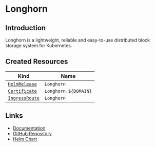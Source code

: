 # Longhorn

## Introduction

Longhorn is a lightweight, reliable and easy-to-use distributed block storage system for Kubernetes.

## Created Resources

| Kind                                | Name             |
| ----------------------------------- | ---------------- |
| [`HelmRelease`][ref-helm-release]   | `Longhorn`           |
| [`Certificate`][ref-certificate]    | `Longhorn.${DOMAIN}` |
| [`IngressRoute`][ref-ingress-route] | `Longhorn`           |

[ref-helm-release]: https://fluxcd.io/docs/components/helm/helmreleases/
[ref-certificate]: https://cert-manager.io/docs/reference/api-docs/#cert-manager.io/v1.Certificate
[ref-ingress-route]: https://doc.traefik.io/traefik/routing/providers/kubernetes-crd/#kind-ingressroute

## Links

- [Documentation](https://longhorn.io/docs/1.7.1/)
- [GitHub Repository](https://github.com/longhorn/longhorn)
- [Helm Chart](https://github.com/longhorn/longhorn/blob/fae17df8076a8b8630394f283b556cf17d2a720e/chart/Chart.yaml)
